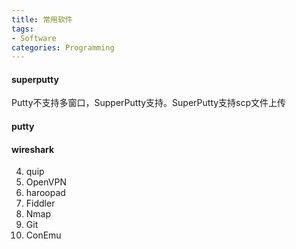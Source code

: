 ```yaml
---
title: 常用软件
tags:
- Software
categories: Programming
---
```


#### superputty

Putty不支持多窗口，SupperPutty支持。SuperPutty支持scp文件上传

#### putty


#### wireshark



4. quip
5. OpenVPN
6. haroopad
7. Fiddler
8. Nmap
9. Git
10. ConEmu
